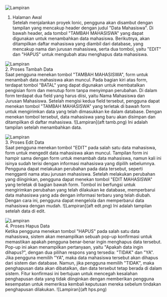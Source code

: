 ![Lampiran](awal.png)
1. Halaman Awal
<br>Setelah menjalankan proyek Ionic, pengguna akan disambut dengan tampilan yang mencakup header dengan judul "Data Mahasiswa". Di bawah header, ada tombol "TAMBAH MAHASISWA" yang dapat digunakan untuk menambahkan data mahasiswa. Berikutnya, akan ditampilkan daftar mahasiswa yang diambil dari database, yang mencakup nama dan jurusan mahasiswa, serta dua tombol, yaitu "EDIT" dan "HAPUS" untuk mengubah atau menghapus data mahasiswa.

![Lampiran](tamb.png)
<br>2. Proses Tambah Data
<br>Saat pengguna menekan tombol "TAMBAH MAHASISWA", form untuk menambah data mahasiswa akan muncul. Pada bagian kiri atas form, terdapat tombol "BATAL" yang dapat digunakan untuk membatalkan pengisian form dan menutup form tanpa menyimpan perubahan. Di dalam form terdapat dua field yang harus diisi, yaitu Nama Mahasiswa dan Jurusan Mahasiswa. Setelah mengisi kedua field tersebut, pengguna dapat menekan tombol "TAMBAH MAHASISWA" yang terletak di bawah form untuk mengirimkan data yang telah dimasukkan ke dalam database. Dengan menekan tombol tersebut, data mahasiswa yang baru akan disimpan dan ditampilkan di daftar mahasiswa.
![Lampiran](aft tamb.png)
Ini adalah tampilan setelah menambahkan data.

![Lampiran](edt.png)
<br>3. Proses Edit Data
<br>Saat pengguna menekan tombol "EDIT" pada salah satu data mahasiswa, form untuk mengedit data mahasiswa akan muncul. Tampilan form ini hampir sama dengan form untuk menambah data mahasiswa, namun kali ini isinya sudah terisi dengan informasi mahasiswa yang dipilih sebelumnya. Pengguna dapat melakukan perubahan pada data tersebut, seperti mengganti nama atau jurusan mahasiswa. Setelah melakukan perubahan yang diinginkan, pengguna dapat menekan tombol "EDIT MAHASISWA" yang terletak di bagian bawah form. Tombol ini berfungsi untuk mengirimkan perubahan yang telah dilakukan ke database, memperbarui data mahasiswa yang ada dengan informasi terbaru yang telah diubah. Dengan cara ini, pengguna dapat mengelola dan memperbarui data mahasiswa dengan mudah.
![Lampiran](aft edt.png)
Ini adalah tampilan setelah data di edit.

![Lampiran](hps.png)
<br>4. Proses Hapus Data
<br>Ketika pengguna menekan tombol "HAPUS" pada salah satu data mahasiswa, sistem akan menampilkan sebuah pop-up konfirmasi untuk memastikan apakah pengguna benar-benar ingin menghapus data tersebut. Pop-up ini akan menampilkan pertanyaan, yaitu "Apakah data ingin dihapus?", dengan dua pilihan respons yang tersedia: "TIDAK" dan "YA". Jika pengguna memilih "YA", maka data mahasiswa tersebut akan dihapus dari sistem dan database. Namun, jika pengguna memilih "TIDAK", maka penghapusan data akan dibatalkan, dan data tersebut tetap berada di dalam sistem. Fitur konfirmasi ini bertujuan untuk mencegah kesalahan penghapusan data yang tidak diinginkan dengan memberikan pengguna kesempatan untuk memeriksa kembali keputusan mereka sebelum tindakan penghapusan dilakukan.
![Lampiran](aft hps.png)
